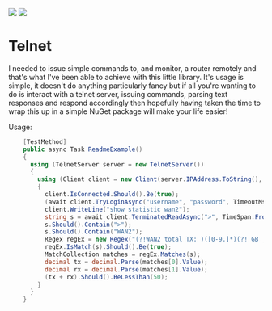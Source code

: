 [![][build-img]][build]
[![][nuget-img]][nuget]

[build]:     https://ci.appveyor.com/project/9swampy/telnet
[build-img]: https://ci.appveyor.com/api/projects/status/a85v943mb52y0gii?svg=true

[nuget]:     https://badge.fury.io/nu/telnet
[nuget-img]: https://badge.fury.io/nu/telnet.svg

Telnet
======



I needed to issue simple commands to, and monitor, a router remotely and that's what I've been able to achieve with this 
little library. It's usage is simple, it doesn't do anything particularly fancy but if all you're wanting to do is interact
with a telnet server, issuing commands, parsing text responses and respond accordingly then hopefully having taken the time to wrap this up in a simple NuGet package will make your life easier!



Usage:
```C#
    [TestMethod]
    public async Task ReadmeExample()
    {
      using (TelnetServer server = new TelnetServer())
      {
        using (Client client = new Client(server.IPAddress.ToString(), server.Port, new System.Threading.CancellationToken()))
        {
          client.IsConnected.Should().Be(true);
          (await client.TryLoginAsync("username", "password", TimeoutMs)).Should().Be(true);
          client.WriteLine("show statistic wan2");
          string s = await client.TerminatedReadAsync(">", TimeSpan.FromMilliseconds(TimeoutMs));
          s.Should().Contain(">");
          s.Should().Contain("WAN2");
          Regex regEx = new Regex("(?!WAN2 total TX: )([0-9.]*)(?! GB ,RX: )([0-9.]*)(?= GB)");
          regEx.IsMatch(s).Should().Be(true);
          MatchCollection matches = regEx.Matches(s);
          decimal tx = decimal.Parse(matches[0].Value);
          decimal rx = decimal.Parse(matches[1].Value);
          (tx + rx).Should().BeLessThan(50);
        }
      }
    }
